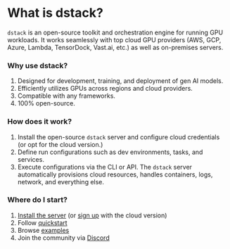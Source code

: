 # What is dstack?

`dstack` is an open-source toolkit and orchestration engine for running GPU workloads. 
It works seamlessly with top cloud GPU providers (AWS, GCP, Azure, Lambda, TensorDock, Vast.ai, etc.)
as well as on-premises servers.

### Why use dstack?

1. Designed for development, training, and deployment of gen AI models.
2. Efficiently utilizes GPUs across regions and cloud providers.
3. Compatible with any frameworks.
4. 100% open-source.

### How does it work?

1. Install the open-source `dstack` server and configure cloud credentials (or opt for the cloud version.) 
2. Define run configurations such as dev environments, tasks, and services.
3. Execute configurations via the CLI or API. The `dstack` server automatically provisions cloud resources, handles 
   containers, logs, network, and everything else.

[//]: # (### Coming soon)

[//]: # (1. Multi-node tasks)
[//]: # (2. Auto-scalable services)
[//]: # (3. Integration with Kubernetes)

### Where do I start?

1. [Install the server](installation/index.md) (or <a href="https://cloud.dstack.ai">sign up</a> with the cloud version)
2. Follow [quickstart](quickstart.md)
3. Browse [examples](../examples/index.md)
4. Join the community via [Discord](https://discord.gg/u8SmfwPpMd)